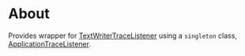 ﻿# About

Provides wrapper for [TextWriterTraceListener](https://docs.microsoft.com/en-us/dotnet/api/system.diagnostics.textwritertracelistener?view=net-5.0) using a `singleton` class, [ApplicationTraceListener](https://github.com/karenpayneoregon/archive-code-samples/blob/master/LogLibrary/ApplicationTraceListener.cs).

